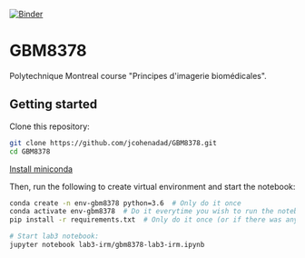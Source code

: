 [![Binder](https://mybinder.org/badge_logo.svg)](https://mybinder.org/v2/gh/jcohenadad/GBM8378/master)

# GBM8378

Polytechnique Montreal course "Principes d'imagerie biomédicales".

## Getting started

Clone this repository:
```bash
git clone https://github.com/jcohenadad/GBM8378.git
cd GBM8378
```

[Install miniconda](https://docs.conda.io/en/latest/miniconda.html)

Then, run the following to create virtual environment and start the notebook:

```bash
conda create -n env-gbm8378 python=3.6  # Only do it once
conda activate env-gbm8378  # Do it everytime you wish to run the notebook
pip install -r requirements.txt  # Only do it once (or if there was any change in the repository)

# Start lab3 notebook:
jupyter notebook lab3-irm/gbm8378-lab3-irm.ipynb
```
